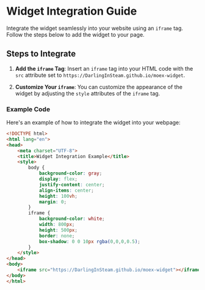 # Widget Integration Guide

Integrate the widget seamlessly into your website using an `iframe` tag. Follow the steps below to add the widget to your page.

## Steps to Integrate

1. **Add the `iframe` Tag**: Insert an `iframe` tag into your HTML code with the `src` attribute set to `https://DarlingInSteam.github.io/moex-widget`.

2. **Customize Your `iframe`**: You can customize the appearance of the widget by adjusting the `style` attributes of the `iframe` tag.

### Example Code

Here's an example of how to integrate the widget into your webpage:

```html
<!DOCTYPE html>
<html lang="en">
<head>
    <meta charset="UTF-8">
    <title>Widget Integration Example</title>
    <style>
        body {
            background-color: gray;
            display: flex;
            justify-content: center;
            align-items: center;
            height: 100vh;
            margin: 0;
        }
        iframe {
            background-color: white;
            width: 800px;
            height: 500px;
            border: none;
            box-shadow: 0 0 10px rgba(0,0,0,0.5);
        }
    </style>
</head>
<body>
    <iframe src="https://DarlingInSteam.github.io/moex-widget"></iframe>
</body>
</html>
```